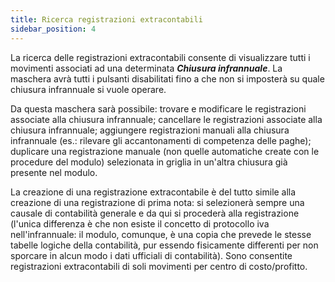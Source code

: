 ```yaml
---
title: Ricerca registrazioni extracontabili
sidebar_position: 4
---
```


La ricerca delle registrazioni extracontabili consente di visualizzare tutti i movimenti associati ad una determinata ***Chiusura infrannuale***. La maschera avrà tutti i pulsanti disabilitati fino a che non si imposterà su quale chiusura infrannuale si vuole operare.

Da questa maschera sarà possibile: trovare e modificare le registrazioni associate alla chiusura infrannuale; cancellare le registrazioni associate alla chiusura infrannuale; aggiungere registrazioni manuali alla chiusura infrannuale (es.: rilevare gli accantonamenti di competenza delle paghe);  duplicare una registrazione manuale (non quelle automatiche create con le procedure del modulo) selezionata in griglia in un'altra chiusura già presente nel modulo.

La creazione di una registrazione extracontabile è del tutto simile alla creazione di una registrazione di prima nota: si selezionerà sempre una causale di contabilità generale e da qui si procederà alla registrazione (l'unica differenza è che non esiste il concetto di protocollo iva nell'infrannuale: il modulo, comunque, è una copia che prevede le stesse tabelle logiche della contabilità, pur essendo fisicamente differenti per non sporcare in alcun modo i dati ufficiali di contabilità). Sono consentite registrazioni extracontabili di soli movimenti per centro di costo/profitto.

